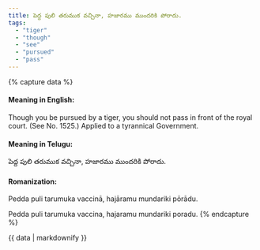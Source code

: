 ```yaml
---
title: పెద్ద పులి తరుముక వచ్చినా, హజారము ముందరికి పోరాదు.
tags:
  - "tiger"
  - "though"
  - "see"
  - "pursued"
  - "pass"
---
```


{% capture data %}
#### Meaning in English:
Though you be pursued by a tiger, you should not pass in front of the royal court.
(See No. 1525.)
Applied to a tyrannical Government.

#### Meaning in Telugu:
పెద్ద పులి తరుముక వచ్చినా, హజారము ముందరికి పోరాదు.

#### Romanization:
Pedda puli tarumuka vaccinā, hajāramu mundariki pōrādu.

Pedda puli tarumuka vaccina, hajaramu mundariki poradu.
{% endcapture %}

{{ data | markdownify }}

